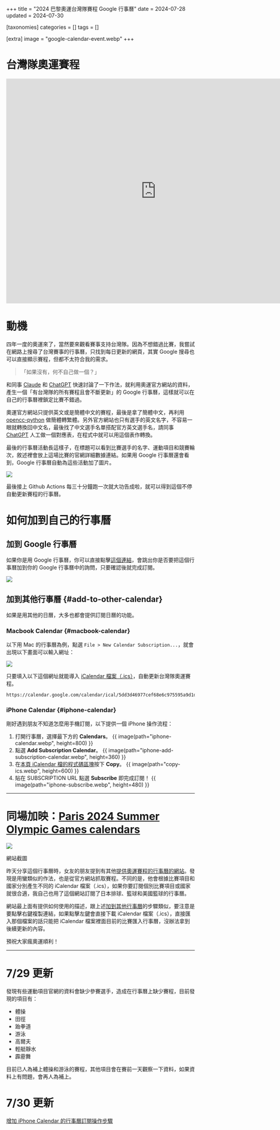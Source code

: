 +++
title = "2024 巴黎奧運台灣隊賽程 Google 行事曆"
date = 2024-07-28
updated = 2024-07-30

[taxonomies]
categories = []
tags = []

[extra]
image = "google-calendar-event.webp"
+++

# 台灣隊奧運賽程

<iframe src="https://calendar.google.com/calendar/embed?src=5dd3d46977cef68e6c975595a9d1d0c0c310519455dd4ec2d6601cb7b8f6d779%40group.calendar.google.com&ctz=Asia%2FTaipei" style="border: 0" width="800" height="600" frameborder="0" scrolling="no"></iframe>

# 動機

四年一度的奧運來了，當然要來觀看賽事支持台灣隊。因為不想錯過比賽，我嘗試在網路上搜尋了台灣賽事的行事曆，只找到每日更新的網頁，其實 Google 搜尋也可以直接顯示賽程，但都不太符合我的需求。

>「如果沒有，何不自己做一個？」

和同事 [Claude](https://claude.ai/) 和 [ChatGPT](https://chat.openai.com/) 快速討論了一下作法，就利用奧運官方網站的資料，產生一個「有台灣隊的所有賽程且會不斷更新」的 Google 行事曆，這樣就可以在自己的行事曆裡鎖定比賽不錯過。

奧運官方網站只提供英文或是簡體中文的賽程，最後是拿了簡體中文，再利用 [opencc-python](https://github.com/yichen0831/opencc-python) 做簡體轉繁體。另外官方網站也只有選手的英文名字，不容易一眼就轉換回中文名，最後找了中文選手名單搭配官方英文選手名，請同事 [ChatGPT](https://chat.openai.com/) 人工做一個對應表，在程式中就可以用這個表作轉換。

最後的行事曆活動長這樣子，在標題可以看到比賽選手的名字、運動項目和競賽輪次，敘述裡會放上這場比賽的官網詳細數據連結。如果用 Google 行事曆還會看到，Google 行事曆自動為這些活動加了圖片。

![](google-calendar-event.webp)

最後接上 Github Actions 每三十分鐘跑一次就大功告成啦，就可以得到這個不停自動更新賽程的行事曆。

# 如何加到自己的行事曆

## 加到 Google 行事曆

如果你是用 Google 行事曆，你可以直接點擊[這個連結](https://calendar.google.com/calendar/u/0?cid=NWRkM2Q0Njk3N2NlZjY4ZTZjOTc1NTk1YTlkMWQwYzBjMzEwNTE5NDU1ZGQ0ZWMyZDY2MDFjYjdiOGY2ZDc3OUBncm91cC5jYWxlbmRhci5nb29nbGUuY29t)，會跳出你是否要把這個行事曆加到你的 Google 行事曆中的詢問，只要確認後就完成訂閱。

![](google-subscribe.webp)

## 加到其他行事曆 {#add-to-other-calendar}

如果是用其他的日曆，大多也都會提供訂閱日曆的功能。

### Macbook Calendar {#macbook-calendar}

以下用 Mac 的行事曆為例，點選 `File > New Calendar Subscription...`，就會出現以下畫面可以輸入網址：

![](apple-subscribe.webp)

只要填入以下這個網址就能導入 [iCalendar 檔案（.ics）](https://zh.wikipedia.org/zh-tw/ICalendar)，自動更新台灣隊奧運賽程。
```
https://calendar.google.com/calendar/ical/5dd3d46977cef68e6c975595a9d1d0c0c310519455dd4ec2d6601cb7b8f6d779%40group.calendar.google.com/public/basic.ics
```

### iPhone Calendar {#iphone-calendar}
剛好遇到朋友不知道怎麼用手機訂閱，以下提供一個 iPhone 操作流程：
1. 打開行事曆，選擇最下方的 **Calendars**。
{{ image(path="iphone-calendar.webp", height=800) }}
2. 點選 **Add Subscription Calendar**。
{{ image(path="iphone-add-subscription-calendar.webp", height=360) }}
3. 在[本頁 iCalendar 檔的程式碼區塊](#macbook-calendar)按下 **Copy**。
{{ image(path="copy-ics.webp", height=600) }}
4. 貼在 SUBSCRIPTION URL 點選 **Subscribe** 即完成訂閱！
{{ image(path="iphone-subscribe.webp", height=480) }}

---

# 同場加映：[Paris 2024 Summer Olympic Games calendars](https://fabrice404.github.io/olympics-calendar/)

![](separated-calendars.webp)
<p class="image-caption">網站截圖</p>

昨天分享這個行事曆時，女友的朋友提到有其他[提供奧運賽程的行事曆的網站](https://fabrice404.github.io/olympics-calendar/)。發現是用蠻類似的作法，也是從官方網站抓取賽程。不同的是，他會根據比賽項目和國家分別產生不同的 iCalendar 檔案（.ics），如果你要訂閱個別比賽項目或國家就很合適，我自己也用了這個網站訂閱了日本排球、籃球和美國籃球的行事曆。

網站最上面有提供如何使用的描述，跟上述[加到其他行事曆](#add-to-other-calendar)的步驟類似，要注意是要點擊右鍵複製連結，如果點擊左鍵會直接下載 iCalendar 檔案（.ics），直接匯入那個檔案的話只能把 iCalendar 檔案裡面目前的比賽匯入行事曆，沒辦法拿到後續更新的內容。

預祝大家瘋奧運順利！

---

# 7/29 更新

發現有些運動項目官網的資料會缺少參賽選手，造成在行事曆上缺少賽程，目前發現的項目有：
* 體操
* 田徑
* 跆拳道
* 游泳
* 高爾夫
* 輕艇靜水
* 霹靂舞

目前已人為補上體操和游泳的賽程，其他項目會在賽前一天觀察一下資料，如果資料上有問題，會再人為補上。

# 7/30 更新
[增加 iPhone Calendar 的行事曆訂閱操作步驟](#iphone-calendar)
